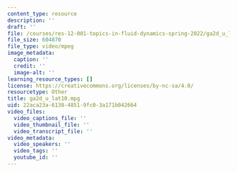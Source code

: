 ```yaml
---
content_type: resource
description: ''
draft: ''
file: /courses/res-12-001-topics-in-fluid-dynamics-spring-2022/ga2d_u_lat10.mpg
file_size: 604870
file_type: video/mpeg
image_metadata:
  caption: ''
  credit: ''
  image-alt: ''
learning_resource_types: []
license: https://creativecommons.org/licenses/by-nc-sa/4.0/
resourcetype: Other
title: ga2d_u_lat10.mpg
uid: 22aca23a-6138-4851-9fc0-3a171b042664
video_files:
  video_captions_file: ''
  video_thumbnail_file: ''
  video_transcript_file: ''
video_metadata:
  video_speakers: ''
  video_tags: ''
  youtube_id: ''
---
```

